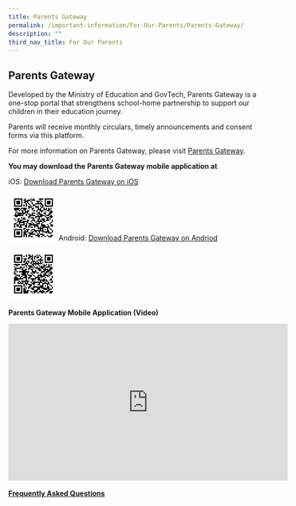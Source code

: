 ```yaml
---
title: Parents Gateway
permalink: /important-information/For-Our-Parents/Parents-Gateway/
description: ""
third_nav_title: For Our Parents
---
```

## Parents Gateway

Developed by the Ministry of Education and GovTech, Parents Gateway is a one-stop portal that strengthens school-home partnership to support our children in their education journey.

Parents will receive monthly circulars, timely announcements and consent forms via this platform.

For more information on Parents Gateway, please visit [Parents Gateway](https://pg.moe.edu.sg/#home).

**You may download the Parents Gateway mobile application at**

iOS: [Download Parents Gateway on iOS](https://itunes.apple.com/sg/app/parents-gateway/id1267198708?mt=8)

<img style="width: 20%;" src="/images/PG-iOS.png" align = "left" />
<br><br><br><br>

Android: [Download Parents Gateway on Andriod](https://play.google.com/store/apps/details?id=com.moe.pgp&hl=en_SG)

<img style="width: 20%;" src="/images/PG-Andriod.png" align = "left" />

<br><br><br><br><br><br><br>
**Parents Gateway Mobile Application (Video)**

<iframe width="560" height="315" src="https://www.youtube.com/embed/EKpiTM5axNA" title="YouTube video player" frameborder="0" allow="accelerometer; autoplay; clipboard-write; encrypted-media; gyroscope; picture-in-picture" allowfullscreen></iframe>

[**Frequently Asked Questions**](https://pg.moe.edu.sg/faq)